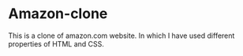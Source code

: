 # Amazon-clone
This is a clone of amazon.com website. In which I have used different properties of HTML and CSS.
